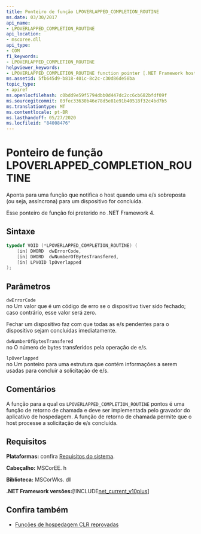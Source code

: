 ```yaml
---
title: Ponteiro de função LPOVERLAPPED_COMPLETION_ROUTINE
ms.date: 03/30/2017
api_name:
- LPOVERLAPPED_COMPLETION_ROUTINE
api_location:
- mscoree.dll
api_type:
- COM
f1_keywords:
- LPOVERLAPPED_COMPLETION_ROUTINE
helpviewer_keywords:
- LPOVERLAPPED_COMPLETION_ROUTINE function pointer [.NET Framework hosting]
ms.assetid: 5fb645d9-b818-401c-8c2c-c30d86de58ba
topic_type:
- apiref
ms.openlocfilehash: c0bdd9e59f5794dbb0d447dc2cc6cb682bfdf09f
ms.sourcegitcommit: 03fec33630b46e78d5e81e91b40518f32c4bd7b5
ms.translationtype: MT
ms.contentlocale: pt-BR
ms.lasthandoff: 05/27/2020
ms.locfileid: "84008476"
---
```

# <a name="lpoverlapped_completion_routine-function-pointer"></a>Ponteiro de função LPOVERLAPPED_COMPLETION_ROUTINE
Aponta para uma função que notifica o host quando uma e/s sobreposta (ou seja, assíncrona) para um dispositivo for concluída.  
  
 Esse ponteiro de função foi preterido no .NET Framework 4.  
  
## <a name="syntax"></a>Sintaxe  
  
```cpp  
typedef VOID (*LPOVERLAPPED_COMPLETION_ROUTINE) (  
    [in] DWORD  dwErrorCode,  
    [in] DWORD  dwNumberOfBytesTransfered,  
    [in] LPVOID lpOverlapped  
);  
```  
  
## <a name="parameters"></a>Parâmetros  
 `dwErrorCode`  
 no Um valor que é um código de erro se o dispositivo tiver sido fechado; caso contrário, esse valor será zero.  
  
 Fechar um dispositivo faz com que todas as e/s pendentes para o dispositivo sejam concluídas imediatamente.  
  
 `dwNumberOfBytesTransfered`  
 no O número de bytes transferidos pela operação de e/s.  
  
 `lpOverlapped`  
 no Um ponteiro para uma estrutura que contém informações a serem usadas para concluir a solicitação de e/s.  
  
## <a name="remarks"></a>Comentários  
 A função para a qual os `LPOVERLAPPED_COMPLETION_ROUTINE` pontos é uma função de retorno de chamada e deve ser implementada pelo gravador do aplicativo de hospedagem. A função de retorno de chamada permite que o host processe a solicitação de e/s concluída.  
  
## <a name="requirements"></a>Requisitos  
 **Plataformas:** confira [Requisitos do sistema](../../get-started/system-requirements.md).  
  
 **Cabeçalho:** MSCorEE. h  
  
 **Biblioteca:** MSCorWks. dll  
  
 **.NET Framework versões:**[!INCLUDE[net_current_v10plus](../../../../includes/net-current-v10plus-md.md)]  
  
## <a name="see-also"></a>Confira também

- [Funções de hospedagem CLR reprovadas](deprecated-clr-hosting-functions.md)
